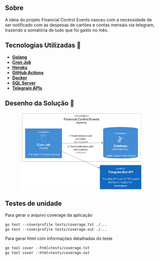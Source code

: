 ## Sobre
A ideia do projeto Financial Control Events nasceu com a necessidade de ser notificado com as despesas de cartões e contas mensais via telegram, trazendo a somatória de tudo que foi gasto no mês.

## Tecnologias Utilizadas 🚀
* **[Golang](https://golang.org/)**
* **[Cron Job](https://en.wikipedia.org/wiki/Cron)**
* **[Heroku](https://dashboard.heroku.com/)**
* **[GitHub Actions](https://docs.github.com/pt/actions)**
* **[Docker](https://www.docker.com/)**
* **[SQL Server](https://www.microsoft.com/pt-br/sql-server/sql-server-2019)**
* **[Telegram APIs](https://core.telegram.org/)**

## Desenho da Solução 🎨
<p align="center">
  <img src="docs/desenho-arquitetura.png" width="400" title="Main">
</p>

## Testes de unidade
Para gerar o arquivo coverage da aplicação
```
go test --coverprofile tests/coverage.txt ./...
go test --coverprofile tests/coverage.out ./...
```
Para gerar html com informações detalhadas do teste
```
go tool cover --html=tests/coverage.txt
go tool cover --html=tests/coverage.out
```
